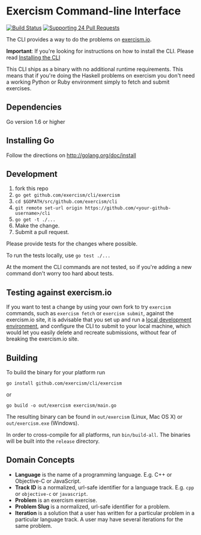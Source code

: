 # Exercism Command-line Interface

[![Build Status](https://travis-ci.org/exercism/cli.svg?branch=master)](https://travis-ci.org/exercism/cli)
[![Supporting 24 Pull Requests](https://img.shields.io/badge/Supporting-24%20Pull%20Requests-red.svg)](http://24pullrequests.com)

The CLI provides a way to do the problems on [exercism.io](http://exercism.io).

**Important**: If you're looking for instructions on how to install the CLI. Please read [Installing the CLI](http://exercism.io/cli)

This CLI ships as a binary with no additional runtime requirements. This means
that if you're doing the Haskell problems on exercism you don't need a working
Python or Ruby environment simply to fetch and submit exercises.

## Dependencies

Go version 1.6 or higher

## Installing Go

Follow the directions on http://golang.org/doc/install

## Development

1. fork this repo
1. `go get github.com/exercism/cli/exercism`
1. `cd $GOPATH/src/github.com/exercism/cli`
1. `git remote set-url origin https://github.com/<your-github-username>/cli`
1. `go get -t ./...`
1. Make the change.
1. Submit a pull request.

Please provide tests for the changes where possible.

To run the tests locally, use `go test ./...`

At the moment the CLI commands are not tested, so if you're adding a new
command don't worry too hard about tests.

## Testing against exercism.io

If you want to test a change by using your own fork to try `exercism` commands,
such as `exercism fetch` or `exercism submit`, against the exercism.io site, it
is advisable that you set up and run a [local development environment](https://github.com/exercism/exercism.io/blob/master/docs/setting-up-local-development.md),
and configure the CLI to submit to your local machine, which would let you
easily delete and recreate submissions, without fear of breaking the exercism.io
site.

## Building

To build the binary for your platform run

```
go install github.com/exercism/cli/exercism
```

or

```
go build -o out/exercism exercism/main.go
```

The resulting binary can be found in `out/exercism` (Linux, Mac OS X) or `out/exercism.exe` (Windows).

In order to cross-compile for all platforms, run `bin/build-all`. The binaries
will be built into the `release` directory.

## Domain Concepts

- **Language** is the name of a programming language. E.g. C++ or Objective-C or JavaScript.
- **Track ID** is a normalized, url-safe identifier for a language track. E.g. `cpp` or `objective-c` or `javascript`.
- **Problem** is an exercism exercise.
- **Problem Slug** is a normalized, url-safe identifier for a problem.
- **Iteration** is a solution that a user has written for a particular problem in a particular language track. A user may have several iterations for the same problem.


